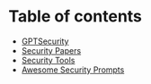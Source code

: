 # Table of contents

* [GPTSecurity](README.md)
* [Security Papers](../security-papers.md)
* [Security Tools](../security-tools.md)
* [Awesome Security Prompts](../awesome-chatgpt-security-prompts.md)
